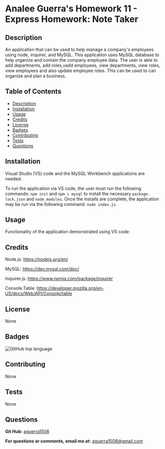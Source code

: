 # Analee Guerra's Homework 11 - Express Homework: Note Taker

## Description

An application that can be used to help manage a company's employees using node, inquirer, and MySQL. This application uses MySQL database to help organize and contain the company employee data. The user is able to add departments, add roles,vadd employees, view departments, view roles, view employees and also update employee roles. This can be used to can organize and plan a business.

## Table of Contents

* [Description](#description)
* [Installation](#installation)
* [Usage](#usage)
* [Credits](#credits)
* [License](#license)
* [Badges](#badges)
* [Contributing](#contributing)
* [Tests](#tests)
* [Questions](#questions)

## Installation

Visual Studio (VS) code and the MySQL Workbench applications are needed.

To run the application via VS code, the user must run the following commands: `npm init` and `npm i mysql` to install the necessary `package-lock.json` and `node_modules`. Once the installs are complete, the application may be run via the following command: `node index.js`.

## Usage

Functionality of the application demonstrated using VS code:


## Credits

Node.js: https://nodejs.org/en/

MySQL: https://dev.mysql.com/doc/

Inquirer.js: https://www.npmjs.com/package/inquirer

Console.Table: https://developer.mozilla.org/en-US/docs/Web/API/Console/table

## License

None

## Badges

![GitHub top language](https://img.shields.io/github/languages/top/aguerra1508/12-Homework-Employee-Tracker)

## Contributing

None

## Tests

None

## Questions

__Git Hub:__ [aguerra1508](https://github.com/aguerra1508 "Git Hub")
  
  __For questions or comments, email me at:__ aguerra1508@gmail.com